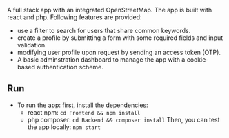  A full stack app with an integrated OpenStreetMap. The app is built with react and php.
Following features are provided:
* use a filter to search for users that share common keywords.
* create a profile by submitting a form with some required fields and input validation.
* modifying user profile upon request by sending an access token (OTP).
* A basic adminstration dashboard to manage the app with a cookie-based authentication scheme.


## Run
* To run the app: first, install the dependencies:
  * react npm:
   `cd Frontend && npm install`
  * php composer: 
  `cd Backend && composer install`
 Then, you can test the app locally:
 `npm start`
 
